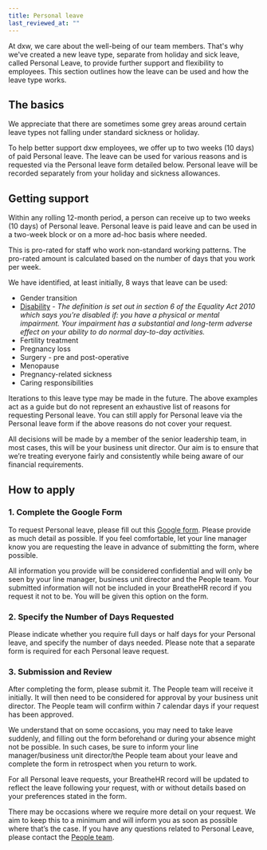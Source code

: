 ```yaml
---
title: Personal leave
last_reviewed_at: ""
---
```

At dxw, we care about the well-being of our team members. That's why we've created a new leave type, separate from holiday and sick leave, called Personal Leave, to provide further support and flexibility to employees. This section outlines how the leave can be used and how the leave type works.



## **The basics**

We appreciate that there are sometimes some grey areas around certain leave types not falling under standard sickness or holiday. 

To help better support dxw employees, we offer up to two weeks (10 days) of paid Personal leave. The leave can be used for various reasons and is requested via the Personal leave form detailed below. Personal leave will be recorded separately from your holiday and sickness allowances.



## **Getting support**

Within any rolling 12-month period, a person can receive up to two weeks (10 days) of Personal leave. Personal leave is paid leave and can be used in a two-week block or on a more ad-hoc basis where needed. 

This is pro-rated for staff who work non-standard working patterns. The pro-rated amount is calculated based on the number of days that you work per week.

We have identified, at least initially, 8 ways that leave can be used:

* Gender transition
* [Disability](https://www.gov.uk/definition-of-disability-under-equality-act-2010) - *The definition is set out in section 6 of the Equality Act 2010 which says you're disabled if: you have a physical or mental impairment. Your impairment has a substantial and long-term adverse effect on your ability to do normal day-to-day activities.* 
* Fertility treatment
* Pregnancy loss
* Surgery - pre and post-operative 
* Menopause
* Pregnancy-related sickness
* Caring responsibilities

Iterations to this leave type may be made in the future. The above examples act as a guide but do not represent an exhaustive list of reasons for requesting Personal leave. You can still apply for Personal leave via the Personal leave form if the above reasons do not cover your request. 

All decisions will be made by a member of the senior leadership team, in most cases, this will be your business unit director. Our aim is to ensure that we’re treating everyone fairly and consistently while being aware of our financial requirements.



## **How to apply**

### **1. Complete the Google Form**

To request Personal leave, please fill out this [Google form](https://docs.google.com/forms/d/e/1FAIpQLSflWNWGOfk8jf71Xm-RQloRuEj-3pMfq5HMheCVV0W_85MvLg/viewform). Please provide as much detail as possible. If you feel comfortable, let your line manager know you are requesting the leave in advance of submitting the form, where possible.

All information you provide will be considered confidential and will only be seen by your line manager, business unit director and the People team. Your submitted information will not be included in your BreatheHR record if you request it not to be. You will be given this option on the form.

### **2. Specify the Number of Days Requested**

Please indicate whether you require full days or half days for your Personal leave, and specify the number of days needed. Please note that a separate form is required for each Personal leave request.

### **3. Submission and Review**

After completing the form, please submit it. The People team will receive it initially. It will then need to be considered for approval by your business unit director. The People team will confirm within 7 calendar days if your request has been approved. 

We understand that on some occasions, you may need to take leave suddenly, and filling out the form beforehand or during your absence might not be possible. In such cases, be sure to inform your line manager/business unit director/the People team about your leave and complete the form in retrospect when you return to work.

For all Personal leave requests, your BreatheHR record will be updated to reflect the leave following your request, with or without details based on your preferences stated in the form.

There may be occasions where we require more detail on your request. We aim to keep this to a minimum and will inform you as soon as possible where that’s the case. If you have any questions related to Personal Leave, please contact the [People team](mailto:peopleteam@dxw.com).